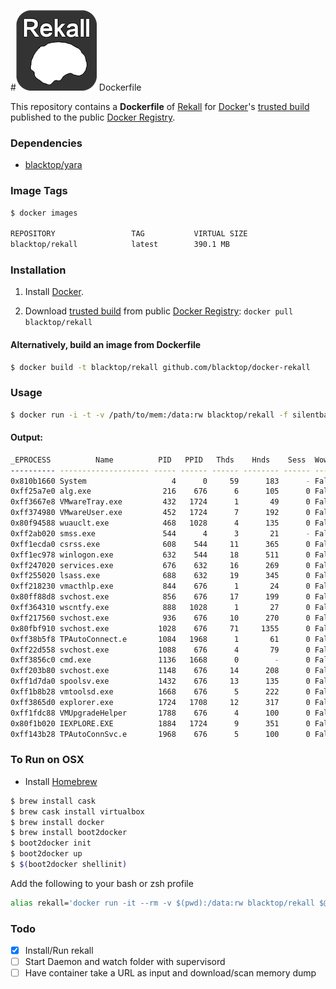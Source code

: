 #![rekall-logo](https://raw.githubusercontent.com/blacktop/docker-rekall/master/rekall-logo.png)  Dockerfile

This repository contains a **Dockerfile** of [Rekall](http://www.rekall-forensic.com/index.html) for [Docker](https://www.docker.io/)'s [trusted build](https://index.docker.io/u/blacktop/rekall/) published to the public [Docker Registry](https://index.docker.io/).

### Dependencies

* [blacktop/yara](https://registry.hub.docker.com/u/blacktop/yara/)

### Image Tags
```bash
$ docker images

REPOSITORY                 TAG           VIRTUAL SIZE
blacktop/rekall            latest        390.1 MB
```

### Installation

1. Install [Docker](https://www.docker.io/).

2. Download [trusted build](https://index.docker.io/u/blacktop/rekall/) from public [Docker Registry](https://index.docker.io/): `docker pull blacktop/rekall`

#### Alternatively, build an image from Dockerfile
```bash
$ docker build -t blacktop/rekall github.com/blacktop/docker-rekall
```
### Usage
```bash
$ docker run -i -t -v /path/to/mem:/data:rw blacktop/rekall -f silentbanker.vmem pslist
```
#### Output:
```bash
_EPROCESS          Name          PID   PPID   Thds    Hnds    Sess  Wow64           Start                     Exit
---------- -------------------- ----- ------ ------ -------- ------ ------ ------------------------ ------------------------
0x810b1660 System                   4      0     59      183      - False  -                        -
0xff25a7e0 alg.exe                216    676      6      105      0 False  2010-08-11 06:06:39+0000 -
0xff3667e8 VMwareTray.exe         432   1724      1       49      0 False  2010-08-11 06:09:31+0000 -
0xff374980 VMwareUser.exe         452   1724      7      192      0 False  2010-08-11 06:09:32+0000 -
0x80f94588 wuauclt.exe            468   1028      4      135      0 False  2010-08-11 06:09:37+0000 -
0xff2ab020 smss.exe               544      4      3       21      - False  2010-08-11 06:06:21+0000 -
0xff1ecda0 csrss.exe              608    544     11      365      0 False  2010-08-11 06:06:23+0000 -
0xff1ec978 winlogon.exe           632    544     18      511      0 False  2010-08-11 06:06:23+0000 -
0xff247020 services.exe           676    632     16      269      0 False  2010-08-11 06:06:24+0000 -
0xff255020 lsass.exe              688    632     19      345      0 False  2010-08-11 06:06:24+0000 -
0xff218230 vmacthlp.exe           844    676      1       24      0 False  2010-08-11 06:06:24+0000 -
0x80ff88d8 svchost.exe            856    676     17      199      0 False  2010-08-11 06:06:24+0000 -
0xff364310 wscntfy.exe            888   1028      1       27      0 False  2010-08-11 06:06:49+0000 -
0xff217560 svchost.exe            936    676     10      270      0 False  2010-08-11 06:06:24+0000 -
0x80fbf910 svchost.exe           1028    676     71     1355      0 False  2010-08-11 06:06:24+0000 -
0xff38b5f8 TPAutoConnect.e       1084   1968      1       61      0 False  2010-08-11 06:06:52+0000 -
0xff22d558 svchost.exe           1088    676      4       79      0 False  2010-08-11 06:06:25+0000 -
0xff3856c0 cmd.exe               1136   1668      0        -      0 False  2010-08-15 19:01:51+0000 2010-08-15 19:01:51+0000
0xff203b80 svchost.exe           1148    676     14      208      0 False  2010-08-11 06:06:26+0000 -
0xff1d7da0 spoolsv.exe           1432    676     13      135      0 False  2010-08-11 06:06:26+0000 -
0xff1b8b28 vmtoolsd.exe          1668    676      5      222      0 False  2010-08-11 06:06:35+0000 -
0xff3865d0 explorer.exe          1724   1708     12      317      0 False  2010-08-11 06:09:29+0000 -
0xff1fdc88 VMUpgradeHelper       1788    676      4      100      0 False  2010-08-11 06:06:38+0000 -
0x80f1b020 IEXPLORE.EXE          1884   1724      9      351      0 False  2010-08-15 18:54:05+0000 -
0xff143b28 TPAutoConnSvc.e       1968    676      5      100      0 False  2010-08-11 06:06:39+0000 - 2010-08-15 19:01:51 UTC+0000
```

### To Run on OSX
 - Install [Homebrew](http://brew.sh)

```bash
$ brew install cask
$ brew cask install virtualbox
$ brew install docker
$ brew install boot2docker
$ boot2docker init
$ boot2docker up
$ $(boot2docker shellinit)
```
Add the following to your bash or zsh profile

```bash
alias rekall='docker run -it --rm -v $(pwd):/data:rw blacktop/rekall $@'
```

### Todo
- [x] Install/Run rekall
- [ ] Start Daemon and watch folder with supervisord
- [ ] Have container take a URL as input and download/scan memory dump
